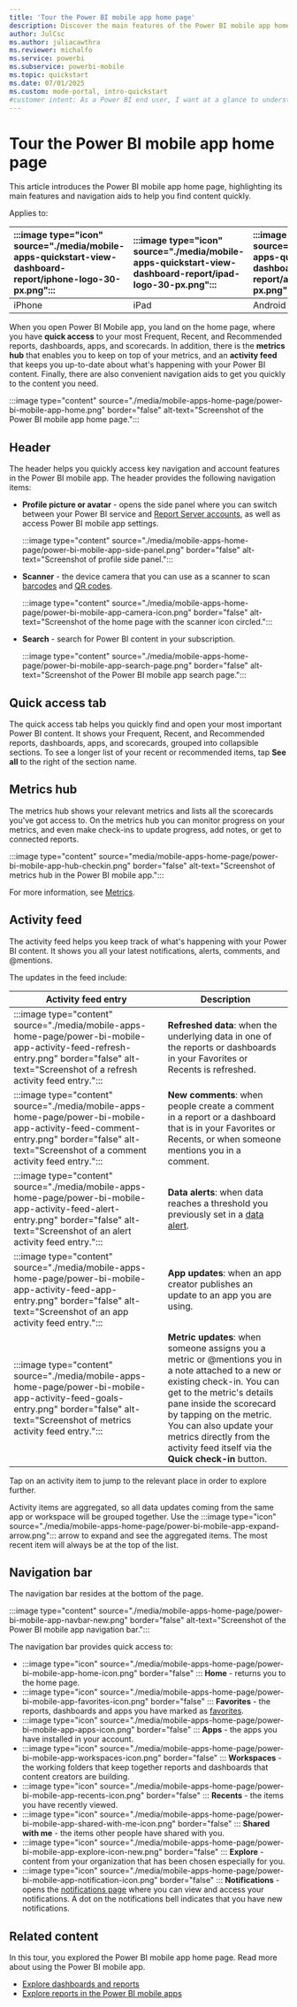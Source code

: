 ```yaml
---
title: 'Tour the Power BI mobile app home page'
description: Discover the main features of the Power BI mobile app home page and learn how to navigate quickly. Start exploring now.
author: JulCsc
ms.author: juliacawthra
ms.reviewer: michalfo
ms.service: powerbi
ms.subservice: powerbi-mobile
ms.topic: quickstart
ms.date: 07/01/2025
ms.custom: mode-portal, intro-quickstart
#customer intent: As a Power BI end user, I want at a glance to understand how to get around the Power BI mobile app.
---
```


# Tour the Power BI mobile app home page

This article introduces the Power BI mobile app home page, highlighting its main features and navigation aids to help you find content quickly.

Applies to:

| :::image type="icon" source="./media/mobile-apps-quickstart-view-dashboard-report/iphone-logo-30-px.png"::: | :::image type="icon" source="./media/mobile-apps-quickstart-view-dashboard-report/ipad-logo-30-px.png"::: | :::image type="icon" source="./media/mobile-apps-quickstart-view-dashboard-report/android-logo-30-px.png"::: |
|:--- |:--- |:--- |
| iPhone | iPad | Android |

When you open Power BI Mobile app, you land on the home page, where you have **quick access** to your most Frequent, Recent, and Recommended reports, dashboards, apps, and scorecards. In addition, there is the **metrics hub** that enables you to keep on top of your metrics, and an **activity feed** that keeps you up-to-date about what's happening with your Power BI content. Finally, there are also convenient navigation aids to get you quickly to the content you need.

:::image type="content" source="./media/mobile-apps-home-page/power-bi-mobile-app-home.png" border="false" alt-text="Screenshot of the Power BI mobile app home page.":::

## Header

The header helps you quickly access key navigation and account features in the Power BI mobile app. The header provides the following navigation items:

- **Profile picture or avatar** - opens the side panel where you can switch between your Power BI service and [Report Server accounts](mobile-app-ssrs-kpis-mobile-on-premises-reports.md), as well as access Power BI mobile app settings.

    :::image type="content" source="./media/mobile-apps-home-page/power-bi-mobile-app-side-panel.png" border="false" alt-text="Screenshot of profile side panel.":::

- **Scanner** - the device camera that you can use as a scanner to scan [barcodes](mobile-apps-scan-barcode.md) and [QR codes](mobile-apps-qr-code.md).

    :::image type="content" source="./media/mobile-apps-home-page/power-bi-mobile-app-camera-icon.png" border="false" alt-text="Screenshot of the home page with the scanner icon circled.":::

- **Search** - search for Power BI content in your subscription.

    :::image type="content" source="./media/mobile-apps-home-page/power-bi-mobile-app-search-page.png" border="false" alt-text="Screenshot of the Power BI mobile app search page.":::

## Quick access tab

The quick access tab helps you quickly find and open your most important Power BI content. It shows your Frequent, Recent, and Recommended reports, dashboards, apps, and scorecards, grouped into collapsible sections. To see a longer list of your recent or recommended items, tap **See all** to the right of the section name.

## Metrics hub

The metrics hub shows your relevant metrics and lists all the scorecards you've got access to. On the metrics hub you can monitor progress on your metrics, and even make check-ins to update progress, add notes, or get to connected reports.

:::image type="content" source="media/mobile-apps-home-page/power-bi-mobile-app-hub-checkin.png" border="false" alt-text="Screenshot of metrics hub in the Power BI mobile app.":::

For more information, see [Metrics](mobile-apps-metrics.md).

## Activity feed

The activity feed helps you keep track of what's happening with your Power BI content. It shows you all your latest notifications, alerts, comments, and @mentions.

The updates in the feed include:

|Activity feed entry |Description  |
|---------|---------|
|:::image type="content" source="./media/mobile-apps-home-page/power-bi-mobile-app-activity-feed-refresh-entry.png" border="false" alt-text="Screenshot of a refresh activity feed entry."::: |**Refreshed data**: when the underlying data in one of the reports or dashboards in your Favorites or Recents is refreshed.         |
|:::image type="content" source="./media/mobile-apps-home-page/power-bi-mobile-app-activity-feed-comment-entry.png" border="false" alt-text="Screenshot of a comment activity feed entry."::: |**New comments**: when people create a comment in a report or a dashboard that is in your Favorites or Recents, or when someone mentions you in a comment.         |
|:::image type="content" source="./media/mobile-apps-home-page/power-bi-mobile-app-activity-feed-alert-entry.png" border="false" alt-text="Screenshot of an alert activity feed entry."::: |**Data alerts**: when data reaches a threshold you previously set in a [data alert](mobile-set-data-alerts-in-the-mobile-apps.md).         |
|:::image type="content" source="./media/mobile-apps-home-page/power-bi-mobile-app-activity-feed-app-entry.png" border="false" alt-text="Screenshot of an app activity feed entry."::: |**App updates**: when an app creator publishes an update to an app you are using.         |
|:::image type="content" source="./media/mobile-apps-home-page/power-bi-mobile-app-activity-feed-goals-entry.png" border="false" alt-text="Screenshot of metrics activity feed entry."::: |**Metric updates**: when someone assigns you a metric or @mentions you in a note attached to a new or existing check-in. You can get to the metric's details pane inside the scorecard by tapping on the metric. You can also update your metrics directly from the activity feed itself via the **Quick check-in** button.         |

Tap on an activity item to jump to the relevant place in order to explore further.

Activity items are aggregated, so all data updates coming from the same app or workspace will be grouped together. Use the :::image type="icon" source="./media/mobile-apps-home-page/power-bi-mobile-app-expand-arrow.png"::: arrow to expand and see the aggregated items. The most recent item will always be at the top of the list.

## Navigation bar

The navigation bar resides at the bottom of the page.

:::image type="content" source="./media/mobile-apps-home-page/power-bi-mobile-app-navbar-new.png" border="false" alt-text="Screenshot of the Power BI mobile app navigation bar.":::

The navigation bar provides quick access to:

- :::image type="icon" source="./media/mobile-apps-home-page/power-bi-mobile-app-home-icon.png" border="false" ::: **Home** - returns you to the home page.
- :::image type="icon" source="./media/mobile-apps-home-page/power-bi-mobile-app-favorites-icon.png" border="false" ::: **Favorites** - the reports, dashboards and apps you have marked as [favorites](mobile-apps-favorites.md).
- :::image type="icon" source="./media/mobile-apps-home-page/power-bi-mobile-app-apps-icon.png" border="false" ::: **Apps** - the apps you have installed in your account.
- :::image type="icon" source="./media/mobile-apps-home-page/power-bi-mobile-app-workspaces-icon.png" border="false" ::: **Workspaces** - the working folders that keep together reports and dashboards that content creators are building.
- :::image type="icon" source="./media/mobile-apps-home-page/power-bi-mobile-app-recents-icon.png" border="false" ::: **Recents** - the items you have recently viewed.
- :::image type="icon" source="./media/mobile-apps-home-page/power-bi-mobile-app-shared-with-me-icon.png" border="false" ::: **Shared with me** - the items other people have shared with you.
- :::image type="icon" source="./media/mobile-apps-home-page/power-bi-mobile-app-explore-icon-new.png" border="false" ::: **Explore** - content from your organization that has been chosen especially for you.
- :::image type="icon" source="./media/mobile-apps-home-page/power-bi-mobile-app-notification-icon.png" border="false" ::: **Notifications** - opens the [notifications page](mobile-apps-notification-center.md) where you can view and access your notifications. A dot on the notifications bell indicates that you have new notifications.

## Related content

In this tour, you explored the Power BI mobile app home page. Read more about using the Power BI mobile app.

- [Explore dashboards and reports](mobile-apps-quickstart-view-dashboard-report.md)
- [Explore reports in the Power BI mobile apps](mobile-reports-in-the-mobile-apps.md)
